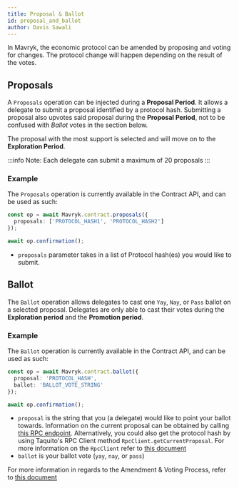 ```yaml
---
title: Proposal & Ballot
id: proposal_and_ballot
author: Davis Sawali
---
```


In Mavryk, the economic protocol can be amended by proposing and voting for changes. The protocol change will happen depending on the result of the votes.

## Proposals
A `Proposals` operation can be injected during a **Proposal Period**. It allows a delegate to submit a proposal identified by a protocol hash. Submitting a proposal also upvotes said proposal during the **Proposal Period**, not to be confused with *Ballot* votes in the section below. 

The proposal with the most support is selected and will move on to the **Exploration Period**.

:::info
Note: Each delegate can submit a maximum of 20 proposals
:::

### Example
The `Proposals` operation is currently available in the Contract API, and can be used as such:
```typescript
const op = await Mavryk.contract.proposals({
  proposals: ['PROTOCOL_HASH1', 'PROTOCOL_HASH2']
});

await op.confirmation();
```
- `proposals` parameter takes in a list of Protocol hash(es) you would like to submit.  

## Ballot
The `Ballot` operation allows delegates to cast one `Yay`, `Nay`, or `Pass` ballot on a selected proposal. Delegates are only able to cast their votes during the **Exploration period** and the **Promotion period**.

### Example
The `Ballot` operation is currently available in the Contract API, and can be used as such:
```typescript
const op = await Mavryk.contract.ballot({
  proposal: 'PROTOCOL_HASH',
  ballot: 'BALLOT_VOTE_STRING'
});

await op.confirmation();
```
- `proposal` is the string that you (a delegate) would like to point your ballot towards. Information on the current proposal can be obtained by calling [this RPC endpoint](https://protocol.mavryk.org/alpha/rpc.html#get-block-id-votes-current-proposal). Alternatively, you could also get the protocol hash by using Taquito's RPC Client method `RpcClient.getCurrentProposal`. For more information on the `RpcClient` refer to [this document](https://taquito.mavryk.org/docs/rpc_package/)
- `ballot` is your ballot vote (`yay`, `nay`, or `pass`)


For more information in regards to the Amendment & Voting Process, refer to [this document](https://protocol.mavryk.org/alpha/voting.html)
